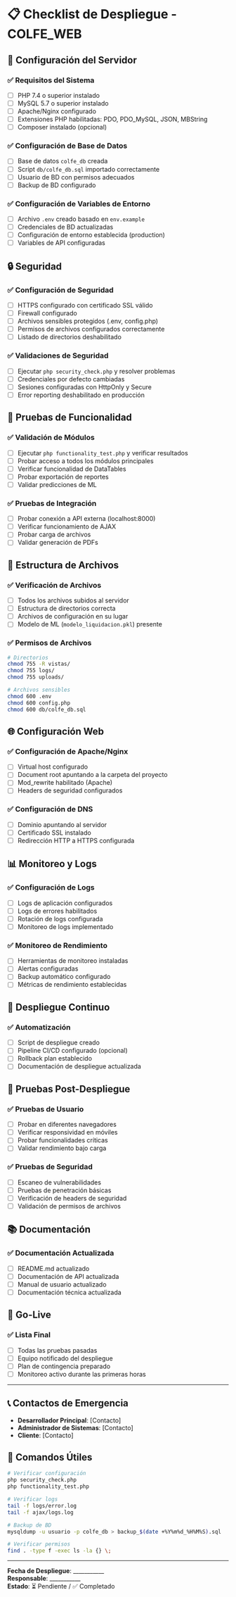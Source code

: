 # 📋 Checklist de Despliegue - COLFE_WEB

## 🔧 Configuración del Servidor

### ✅ Requisitos del Sistema
- [ ] PHP 7.4 o superior instalado
- [ ] MySQL 5.7 o superior instalado
- [ ] Apache/Nginx configurado
- [ ] Extensiones PHP habilitadas: PDO, PDO_MySQL, JSON, MBString
- [ ] Composer instalado (opcional)

### ✅ Configuración de Base de Datos
- [ ] Base de datos `colfe_db` creada
- [ ] Script `db/colfe_db.sql` importado correctamente
- [ ] Usuario de BD con permisos adecuados
- [ ] Backup de BD configurado

### ✅ Configuración de Variables de Entorno
- [ ] Archivo `.env` creado basado en `env.example`
- [ ] Credenciales de BD actualizadas
- [ ] Configuración de entorno establecida (production)
- [ ] Variables de API configuradas

## 🔒 Seguridad

### ✅ Configuración de Seguridad
- [ ] HTTPS configurado con certificado SSL válido
- [ ] Firewall configurado
- [ ] Archivos sensibles protegidos (.env, config.php)
- [ ] Permisos de archivos configurados correctamente
- [ ] Listado de directorios deshabilitado

### ✅ Validaciones de Seguridad
- [ ] Ejecutar `php security_check.php` y resolver problemas
- [ ] Credenciales por defecto cambiadas
- [ ] Sesiones configuradas con HttpOnly y Secure
- [ ] Error reporting deshabilitado en producción

## 🧪 Pruebas de Funcionalidad

### ✅ Validación de Módulos
- [ ] Ejecutar `php functionality_test.php` y verificar resultados
- [ ] Probar acceso a todos los módulos principales
- [ ] Verificar funcionalidad de DataTables
- [ ] Probar exportación de reportes
- [ ] Validar predicciones de ML

### ✅ Pruebas de Integración
- [ ] Probar conexión a API externa (localhost:8000)
- [ ] Verificar funcionamiento de AJAX
- [ ] Probar carga de archivos
- [ ] Validar generación de PDFs

## 📁 Estructura de Archivos

### ✅ Verificación de Archivos
- [ ] Todos los archivos subidos al servidor
- [ ] Estructura de directorios correcta
- [ ] Archivos de configuración en su lugar
- [ ] Modelo de ML (`modelo_liquidacion.pkl`) presente

### ✅ Permisos de Archivos
```bash
# Directorios
chmod 755 -R vistas/
chmod 755 logs/
chmod 755 uploads/

# Archivos sensibles
chmod 600 .env
chmod 600 config.php
chmod 600 db/colfe_db.sql
```

## 🌐 Configuración Web

### ✅ Configuración de Apache/Nginx
- [ ] Virtual host configurado
- [ ] Document root apuntando a la carpeta del proyecto
- [ ] Mod_rewrite habilitado (Apache)
- [ ] Headers de seguridad configurados

### ✅ Configuración de DNS
- [ ] Dominio apuntando al servidor
- [ ] Certificado SSL instalado
- [ ] Redirección HTTP a HTTPS configurada

## 📊 Monitoreo y Logs

### ✅ Configuración de Logs
- [ ] Logs de aplicación configurados
- [ ] Logs de errores habilitados
- [ ] Rotación de logs configurada
- [ ] Monitoreo de logs implementado

### ✅ Monitoreo de Rendimiento
- [ ] Herramientas de monitoreo instaladas
- [ ] Alertas configuradas
- [ ] Backup automático configurado
- [ ] Métricas de rendimiento establecidas

## 🔄 Despliegue Continuo

### ✅ Automatización
- [ ] Script de despliegue creado
- [ ] Pipeline CI/CD configurado (opcional)
- [ ] Rollback plan establecido
- [ ] Documentación de despliegue actualizada

## 📱 Pruebas Post-Despliegue

### ✅ Pruebas de Usuario
- [ ] Probar en diferentes navegadores
- [ ] Verificar responsividad en móviles
- [ ] Probar funcionalidades críticas
- [ ] Validar rendimiento bajo carga

### ✅ Pruebas de Seguridad
- [ ] Escaneo de vulnerabilidades
- [ ] Pruebas de penetración básicas
- [ ] Verificación de headers de seguridad
- [ ] Validación de permisos de archivos

## 📚 Documentación

### ✅ Documentación Actualizada
- [ ] README.md actualizado
- [ ] Documentación de API actualizada
- [ ] Manual de usuario actualizado
- [ ] Documentación técnica actualizada

## 🚀 Go-Live

### ✅ Lista Final
- [ ] Todas las pruebas pasadas
- [ ] Equipo notificado del despliegue
- [ ] Plan de contingencia preparado
- [ ] Monitoreo activo durante las primeras horas

---

## 📞 Contactos de Emergencia

- **Desarrollador Principal**: [Contacto]
- **Administrador de Sistemas**: [Contacto]
- **Cliente**: [Contacto]

## 🔧 Comandos Útiles

```bash
# Verificar configuración
php security_check.php
php functionality_test.php

# Verificar logs
tail -f logs/error.log
tail -f ajax/logs.log

# Backup de BD
mysqldump -u usuario -p colfe_db > backup_$(date +%Y%m%d_%H%M%S).sql

# Verificar permisos
find . -type f -exec ls -la {} \;
```

---

**Fecha de Despliegue**: ___________  
**Responsable**: ___________  
**Estado**: ⏳ Pendiente / ✅ Completado
